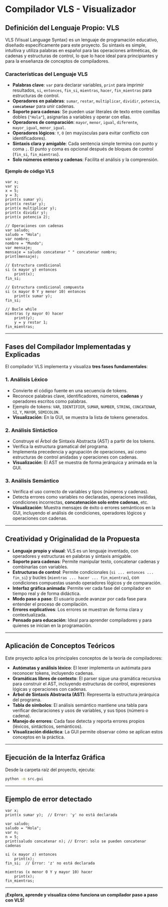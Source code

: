 # Compilador VLS - Visualizador

## Definición del Lenguaje Propio: VLS

VLS (Visual Language Syntax) es un lenguaje de programación educativo, diseñado específicamente para este proyecto. Su sintaxis es simple, intuitiva y utiliza palabras en español para las operaciones aritméticas, de cadenas y estructuras de control, lo que lo hace ideal para principiantes y para la enseñanza de conceptos de compiladores.

### Características del Lenguaje VLS

- **Palabras clave**: `var` para declarar variables, `print` para imprimir resultados, `si`, `entonces`, `fin_si`, `mientras`, `hacer`, `fin_mientras` para estructuras de control.
- **Operadores en palabras**: `sumar`, `restar`, `multiplicar`, `dividir`, `potencia`, **`concatenar`** para unir cadenas.
- **Soporte para cadenas**: Se pueden usar literales de texto entre comillas dobles (`"Hola"`), asignarlas a variables y operar con ellas.
- **Operadores de comparación**: `mayor`, `menor`, `igual`, `diferente`, `mayor_igual`, `menor_igual`.
- **Operadores lógicos**: `Y`, `O` (en mayúsculas para evitar conflicto con identificadores).
- **Sintaxis clara y amigable**: Cada sentencia simple termina con punto y coma `;`. El punto y coma es opcional después de bloques de control (`fin_si`, `fin_mientras`).
- **Solo números enteros y cadenas**: Facilita el análisis y la comprensión.

#### Ejemplo de código VLS

```vls
var x;
var y;
x = 5;
y = 3;
print(x sumar y);
print(x restar y);
print(x multiplicar y);
print(x dividir y);
print(x potencia 2);

// Operaciones con cadenas
var saludo;
saludo = "Hola";
var nombre;
nombre = "Mundo";
var mensaje;
mensaje = saludo concatenar " " concatenar nombre;
print(mensaje);

// Estructura condicional
si (x mayor y) entonces
    print(x);
fin_si;

// Estructura condicional compuesta
si (x mayor 0 Y y menor 10) entonces
    print(x sumar y);
fin_si;

// Bucle while
mientras (y mayor 0) hacer
    print(y);
    y = y restar 1;
fin_mientras;
```

---

## Fases del Compilador Implementadas y Explicadas

El compilador VLS implementa y visualiza **tres fases fundamentales**:

### 1. Análisis Léxico

- Convierte el código fuente en una secuencia de tokens.
- Reconoce palabras clave, identificadores, números, **cadenas** y operadores escritos como palabras.
- Ejemplo de tokens: `VAR`, `IDENTIFIER`, `SUMAR`, `NUMBER`, `STRING`, `CONCATENAR`, `SI`, `Y`, `MAYOR`, `SEMICOLON`.
- **Visualización**: En la GUI, se muestra la lista de tokens generados.

### 2. Análisis Sintáctico

- Construye el Árbol de Sintaxis Abstracta (AST) a partir de los tokens.
- Verifica la estructura gramatical del programa.
- Implementa precedencia y agrupación de operaciones, así como estructuras de control anidadas y operaciones con cadenas.
- **Visualización**: El AST se muestra de forma jerárquica y animada en la GUI.

### 3. Análisis Semántico

- Verifica el uso correcto de variables y tipos (números y cadenas).
- Detecta errores como variables no declaradas, operaciones inválidas, condiciones incorrectas, **concatenación solo entre cadenas**, etc.
- **Visualización**: Muestra mensajes de éxito o errores semánticos en la GUI, incluyendo el análisis de condiciones, operadores lógicos y operaciones con cadenas.

---

## Creatividad y Originalidad de la Propuesta

- **Lenguaje propio y visual**: VLS es un lenguaje inventado, con operadores y estructuras en palabras y sintaxis amigable.
- **Soporte para cadenas**: Permite manipular texto, concatenar cadenas y combinarlas con variables.
- **Estructuras de control**: Permite condicionales (`si ... entonces ... fin_si`) y bucles (`mientras ... hacer ... fin_mientras`), con condiciones compuestas usando operadores lógicos y de comparación.
- **Interfaz gráfica animada**: Permite ver cada fase del compilador en tiempo real y de forma didáctica.
- **Modo paso a paso**: El usuario puede avanzar por cada fase para entender el proceso de compilación.
- **Errores explicativos**: Los errores se muestran de forma clara y contextualizada.
- **Pensado para educación**: Ideal para aprender compiladores y para quienes se inician en la programación.

---

## Aplicación de Conceptos Teóricos

Este proyecto aplica los principales conceptos de la teoría de compiladores:

- **Autómatas y análisis léxico**: El lexer implementa un autómata para reconocer tokens, incluyendo cadenas.
- **Gramáticas libres de contexto**: El parser sigue una gramática recursiva para construir el AST, incluyendo estructuras de control, expresiones lógicas y operaciones con cadenas.
- **Árbol de Sintaxis Abstracta (AST)**: Representa la estructura jerárquica del programa.
- **Tabla de símbolos**: El análisis semántico mantiene una tabla para verificar declaraciones y usos de variables, y sus tipos (número o cadena).
- **Manejo de errores**: Cada fase detecta y reporta errores propios (léxicos, sintácticos, semánticos).
- **Visualización didáctica**: La GUI permite observar cómo se aplican estos conceptos en la práctica.

---

## Ejecución de la Interfaz Gráfica

Desde la carpeta raíz del proyecto, ejecuta:

```sh
python -m src.gui
```

---

## Ejemplo de error detectado

```vls
var x;
print(x sumar y);  // Error: 'y' no está declarada

var saludo;
saludo = "Hola";
var n;
n = 5;
print(saludo concatenar n); // Error: solo se pueden concatenar cadenas

si (x mayor z) entonces
    print(x);
fin_si;  // Error: 'z' no está declarada

mientras (x menor 0 Y y mayor 10) hacer
    print(x);
fin_mientras;
```

---

**¡Explora, aprende y visualiza cómo funciona un compilador paso a paso con VLS!**

